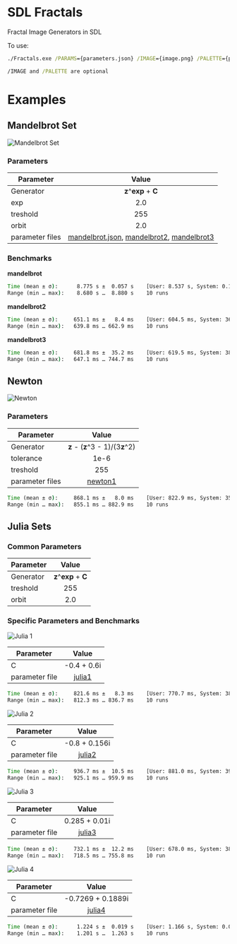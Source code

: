 # SDL Fractals
Fractal Image Generators in SDL

To use:

```cmd
./Fractals.exe /PARAMS={parameters.json} /IMAGE={image.png} /PALETTE={palette.json}

/IMAGE and /PALETTE are optional
```

# Examples

## Mandelbrot Set
![Mandelbrot Set](/samples/mandelbrot.png)

### Parameters
|Parameter      | Value |
|---------------|:-----:|
|Generator      | **z**^**exp** + **C** |
|exp            | 2.0 |
|treshold       | 255 |
|orbit          | 2.0 |
|parameter files| [mandelbrot.json](src/parameters/mandelbrot.json), [mandelbrot2](src/parameters/mandelbrot2.json), [mandelbrot3](src/parameters/mandelbrot3.json) |

### Benchmarks

**mandelbrot**
```cmd
Time (mean ± σ):      8.775 s ±  0.057 s    [User: 8.537 s, System: 0.123 s]
Range (min … max):    8.680 s …  8.880 s    10 runs
```

**mandelbrot2**
```cmd
Time (mean ± σ):     651.1 ms ±   8.4 ms    [User: 604.5 ms, System: 36.2 ms]
Range (min … max):   639.8 ms … 662.9 ms    10 runs
```

**mandelbrot3**
```cmd
Time (mean ± σ):     681.8 ms ±  35.2 ms    [User: 619.5 ms, System: 38.9 ms]
Range (min … max):   647.1 ms … 744.7 ms    10 runs
```

## Newton
![Newton](/samples/newton1.png)

### Parameters
|Parameter      | Value |
|---------------|:-----:|
|Generator      | **z** - (**z**^3 - 1)/(3**z**^2) |
|tolerance      | 1e-6 |
|treshold       | 255 |
|parameter files| [newton1](src/parameters/newton1.json) |

```cmd
Time (mean ± σ):     868.1 ms ±   8.0 ms    [User: 822.9 ms, System: 35.2 ms]
Range (min … max):   855.1 ms … 882.9 ms    10 runs
```

## Julia Sets

### Common Parameters

|Parameter      | Value |
|---------------|:-----:|
|Generator      | **z**^**exp** + **C** |
|treshold       | 255 |
|orbit          | 2.0 |

### Specific Parameters and Benchmarks

![Julia 1](/samples/julia1.png)

|Parameter | Value       |
|----------|:-----------:|
|C         | -0.4 + 0.6i |
|parameter file| [julia1](src/parameters/julia1.json) |

```cmd
Time (mean ± σ):     821.6 ms ±   8.3 ms    [User: 770.7 ms, System: 38.7 ms]
Range (min … max):   812.3 ms … 836.7 ms    10 runs
```

![Julia 2](/samples/julia2.png)

|Parameter | Value         |
|----------|:-------------:|
|C         | -0.8 + 0.156i |
|parameter file| [julia2](src/parameters/julia2.json) |

```cmd
Time (mean ± σ):     936.7 ms ±  10.5 ms    [User: 881.0 ms, System: 39.5 ms]
Range (min … max):   925.1 ms … 959.9 ms    10 runs
```

![Julia 3](/samples/julia3.png)

|Parameter | Value         |
|----------|:-------------:|
|C         | 0.285 + 0.01i |
|parameter file| [julia3](src/parameters/julia3.json) |

```cmd
Time (mean ± σ):     732.1 ms ±  12.2 ms    [User: 678.0 ms, System: 38.8 ms]
Range (min … max):   718.5 ms … 755.8 ms    10 run
```

![Julia 4](/samples/julia4.png)

|Parameter | Value         |
|----------|:-------------:|
|C         | -0.7269 + 0.1889i |
|parameter file| [julia4](src/parameters/julia4.json) |

```cmd
Time (mean ± σ):      1.224 s ±  0.019 s    [User: 1.166 s, System: 0.041 s]
Range (min … max):    1.201 s …  1.263 s    10 runs
```